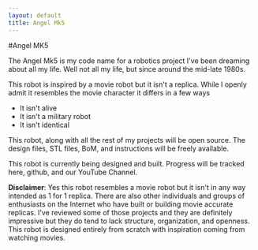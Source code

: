 ```yaml
---
layout: default
title: Angel Mk5
---
```


#Angel MK5

The Angel Mk5 is my code name for a robotics project I've been dreaming about all my life. Well not all my life, but since around the mid-late 1980s.

This robot is inspired by a movie robot but it isn't a replica. While I openly admit it resembles the movie character it differs in a few ways

 * It isn't alive
 * It isn't a military robot
 * It isn't identical

This robot, along with all the rest of my projects will be open source. The design files, STL files, BoM, and instructions will be freely available. 

This robot is currently being designed and built. Progress will be tracked here, github, and our YouTube Channel.

**Disclaimer**: Yes this robot resembles a movie robot but it isn't in any way intended as 1 for 1 replica. There are also other individuals and groups of enthusiasts on the Internet who have built or building movie accurate replicas. I've reviewed some of those projects and they are definitely impressive but they do tend to lack structure, organization, and openness. This robot is designed entirely from scratch with inspiration coming from watching movies.